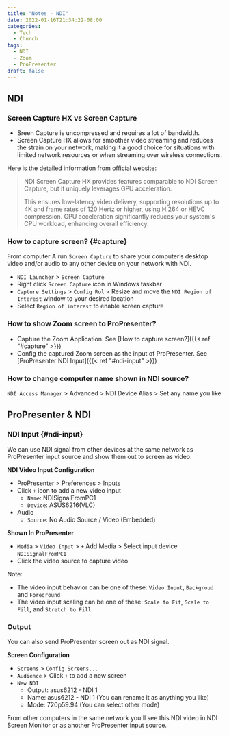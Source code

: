 ```yaml
---
title: "Notes - NDI"
date: 2022-01-16T21:34:22-08:00
categories:
  - Tech
  - Church
tags:
  - NDI
  - Zoom
  - ProPresenter
draft: false
---
```


## NDI
### Screen Capture HX vs Screen Capture
* Sreen Capture is uncompressed and requires a lot of bandwidth.
* Screen Capture HX allows for smoother video streaming and reduces the strain on your network, 
making it a good choice for situations with limited network resources or when streaming over wireless connections.

Here is the detailed information from official website:
> NDI Screen Capture HX provides features comparable to NDI Screen Capture, but it uniquely leverages GPU acceleration. 
>
> This ensures low-latency video delivery, supporting resolutions up to 4K and frame rates of 120 Hertz or higher, 
using H.264 or HEVC compression. 
GPU acceleration significantly reduces your system's CPU workload, enhancing overall efficiency.

[//]: # (### Screen Capture vs Screen Monitor)

### How to capture screen? {#capture}
From computer A run `Screen Capture` to share your computer’s desktop video and/or audio to 
any other device on your network with NDI.

* `NDI Launcher` > `Screen Capture` 
* Right click `Screen Capture` icon in Windows taskbar
* `Capture Settings` > `Config Rol` > Resize and move the `NDI Region of Interest` window to your desired location
* Select `Region of interest` to enable screen capture

### How to show Zoom screen to ProPresenter?
* Capture the Zoom Application. See [How to capture screen?]({{< ref "#capture" >}})
* Config the captured Zoom screen as the input of ProPresenter. See [ProPresenter NDI Input]({{< ref "#ndi-input" >}})

### How to change computer name shown in NDI source?
`NDI Access Manager` > Advanced > NDI Device Alias > Set any name you like

## ProPresenter & NDI
### NDI Input {#ndi-input}
We can use NDI signal from other devices at the same network 
as ProPresenter input source and show them out to screen as video.

**NDI Video Input Configuration**
* ProPresenter > Preferences > Inputs
* Click `+` icon to add a new video input
  * `Name`: NDISignalFromPC1
  * `Device`: ASUS6216(VLC)
* Audio
  * `Source`: No Audio Source / Video (Embedded)

**Shown In ProPresenter**
* `Media` > `Video Input` > `+` Add Media > Select input device `NDISignalFromPC1`
* Click the video source to capture video 

Note:
* The video input behavior can be one of these: `Video Input`, `Backgroud` and `Foreground`
* The video input scaling can be one of these: `Scale to Fit`, `Scale to Fill`, and `Stretch to Fill`

### Output
You can also send ProPresenter screen out as NDI signal.

**Screen Configuration**
* `Screens` > `Config Screens...`
* `Audience` > Click `+` to add a new screen 
* `New NDI`
  * Output: asus6212 - NDI 1
  * Name: asus6212 - NDI 1 (You can rename it as anything you like)
  * Mode: 720p59.94 (You can select other mode)
  
From other computers in the same network you'll see this NDI video in NDI Screen Monitor or as another ProPresenter input source.


